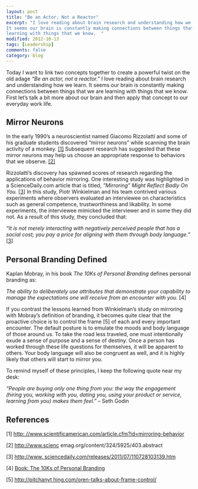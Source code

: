 ```yaml
---
layout: post
title: "Be an Actor, Not a Reactor"
excerpt: "I love reading about brain research and understanding how we learn.
It seems our brain is constantly making connections between things that we are
learning with things that we know.  "
modified: 2012-10-13
tags: [Leadership]
comments: false
category: blog
---
```


Today I want to link two concepts together to create a powerful twist on the
old adage <em>“Be an actor, not a reactor.”</em>  I love reading about
brain research and understanding how we learn.  It seems our brain is
constantly making connections between things that we are learning with things
that we know.  First let’s talk a bit more about our brain and then apply
that concept to our everyday work life.

## Mirror Neurons

In the early 1990’s a neuroscientist named Giacomo Rizzolatti and some of his
graduate students discovered “mirror neurons” while scanning the brain
activity of a monkey. <a
href="http://www.scientificamerican.com/article.cfm?id=mirroring-behavior"
target="_blank" rel="noreferrer noopener">[1]</a>  Subsequent research has
suggested that these mirror neurons may help us choose an appropriate response
to behaviors that we observe. <a
href="http://www.sciencemag.org/cgi/content/abstract/324/5925/403 "
target="_blank" rel="noreferrer noopener">[2]</a>

Rizzolatti’s discovery has spawned scores of research regarding the
applications of behavior mirroring.  One interesting study was highlighted in a
ScienceDaily.com article that is titled, <em>”Mirroring” Might Reflect
Badly On You.</em> [<a
href="http://www.sciencedaily.com/releases/2011/07/110728103139.htm"
target="_blank" rel="noreferrer noopener">3</a>]  In this study, Piotr
Winkielman and his team contrived various experiments where observers evaluated
an interviewee on characteristics such as  general competence, trustworthiness
and likability.  In some experiments, the interviewee mimicked the interviewer
and in some they did not.  As a result of this study, they concluded that:

<em>“It is not merely interacting with negatively perceived people that has a
social cost; you pay a price for aligning with them through body language.”
</em>[<a href="http://www.sciencedaily.com/releases/2011/07/110728103139.htm"
target="_blank" rel="noreferrer noopener">3</a>]

## Personal Branding Defined

Kaplan Mobray, in his book <em>The 10Ks of Personal Branding </em>defines
personal branding as:

<em>The ability to deliberately use attributes that demonstrate your capability
to manage the expectations one will receive from an encounter with you. </em>[4]

If you contrast the lessons learned from Winkielman’s study on mirroring with
Mobray’s definition of branding, it becomes quite clear that the proactive
choice is to control the frame [5] of each and every important encounter.   The
default posture is to emulate the moods and body language of those around us.
To take the road less traveled, one must intentionally exude a sense of purpose
and a sense of destiny.  Once a person has worked through these life questions
for themselves, it will be apparent to others.  Your body language will also be
congruent as well, and it is highly likely that others will start to mirror you.

To remind myself of these principles, I keep the following quote near my desk:

<em>“People are buying only one thing from you: the way the engagement
(hiring you, working with you, dating you, using your product or service,
learning from you) makes them feel.”</em>
– Seth Godin

## References

[1] <a
href="http://www.scientificamerican.com/article.cfm?id=mirroring-behavior">http:
//www.scientificamerican.com/article.cfm?id=mirroring-behavior</a>

[2] <a
href="http://www.sciencemag.org/content/324/5925/403.abstract">http://www.scienc
emag.org/content/324/5925/403.abstract</a>

[3] <a
href="http://www.sciencedaily.com/releases/2011/07/110728103139.htm">http://www.
sciencedaily.com/releases/2011/07/110728103139.htm</a>

[4] <a
href="http://www.amazon.com/gp/product/0595484816/ref=as_li_ss_tl?ie=UTF8&camp=1
789&creative=390957&creativeASIN=0595484816&linkCode=as2&tag=kennetcom-20">Book:
 The 10Ks of Personal Branding</a>

[5] <a
href="http://pitchanything.com/oren-talks-about-frame-control/">http://pitchanyt
hing.com/oren-talks-about-frame-control/</a>
